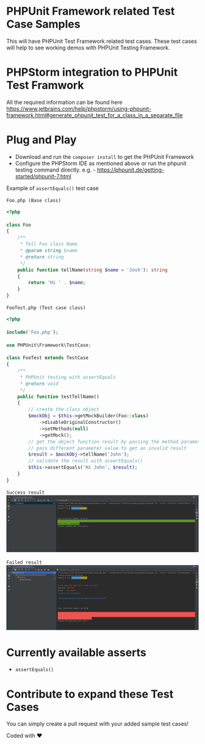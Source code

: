 # PHPUnit Framework related Test Case Samples
This will have PHPUnit Test Framework related test cases. These test cases will help to see working demos with PHPUnit Testing Framework.

# PHPStorm integration to PHPUnit Test Framwork
All the required information can be found here https://www.jetbrains.com/help/phpstorm/using-phpunit-framework.html#generate_phpunit_test_for_a_class_in_a_separate_file

# Plug and Play

- Download and run the `composer install` to get the PHPUnit Framework
- Configure the PHPStorm IDE as mentioned above or run the phpunit testing command directly. e.g. - https://phpunit.de/getting-started/phpunit-7.html

Example of `assertEquals()` test case


`Foo.php (Base class)`

```php
<?php

class Foo
{
    /**
     * Tell Foo class Name
     * @param string $name
     * @return string
     */
    public function tellName(string $name = 'Josh'): string
    {
        return 'Hi ' . $name;
    }
}

```

`FooTest.php (Test case class)`

```php
<?php

include('Foo.php');

use PHPUnit\Framework\TestCase;

class FooTest extends TestCase
{
    /**
     * PHPUnit testing with assertEquals
     * @return void
     */
    public function testTellName()
    {
        // create the class object
        $mockObj = $this->getMockBuilder(Foo::class)
            ->disableOriginalConstructor()
            ->setMethods(null)
            ->getMock();
        // get the object function result by passing the method parameter value
        // pass different parameter value to get an invalid result
        $result = $mockObj->tellName('John');
        // validate the result with assertEquals()
        $this->assertEquals('Hi John', $result);
    }
}
```

`Success result`
![Alt text](https://github.com/dazimax/phpunit-test-case-samples/blob/main/docs/success.png?raw=true "Success Result")

`Failed result`
![Alt text](https://github.com/dazimax/phpunit-test-case-samples/blob/main/docs/error.png?raw=true "Failed Result")

# Currently available asserts
- `assertEquals()`

# Contribute to expand these Test Cases
You can simply create a pull request with your added sample test cases!

Coded with :heart:

